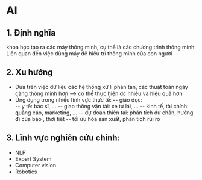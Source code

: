 # AI

## 1. Định nghĩa 
khoa học tạo ra các máy thông minh, cụ thể là các chương trình thông minh. Liên quan đến việc dùng máy để hiểu trí thông minh của con người 


## 2. Xu hướng
* Dựa trên việc dữ liệu các hệ thống xử lí phân tán, các thuật toán ngày càng thông minh hơn --> có thể thực hiện đc nhiều và hiệu quả hơn
* Ứng dụng trong nhiều lĩnh vực thực tế:
-- giáo dục:  
-- y tế: bác sĩ, ...
-- giao thông vận tải: xe tự lái, ...
-- kinh tế, tài chính: quảng cáo, marketing, ...
-- dự đoán thiên tai: phân tích dư chấn, hướng đi của bão , thời tiết 
-- tối ưu hóa sản xuất, phân tích rủi ro 
## 3. Lĩnh vực nghiên cứu chính:
* NLP
* Expert System
* Computer vision 
* Robotics 

